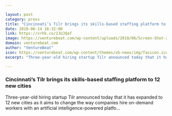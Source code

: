 ```yaml
---

layout: post
category: press
title: "Cincinnati’s Tilr brings its skills-based staffing platform to 12 new cities"
date: 2018-06-14 16:32:00
link: https://vrhk.co/2JUJQaf
image: https://venturebeat.com/wp-content/uploads/2018/06/Screen-Shot-2018-06-14-at-7.17.11-AM.png?fit=1204%2C723&strip=all
domain: venturebeat.com
author: "VentureBeat"
icon: https://venturebeat.com/wp-content/themes/vb-news/img/favicon.ico
excerpt: "Three-year-old hiring startup Tilr announced today that it has expanded to 12 new cities as it aims to change the way companies hire on-demand workers with an artificial intelligence-powered platfo…"

---
```


### Cincinnati’s Tilr brings its skills-based staffing platform to 12 new cities

Three-year-old hiring startup Tilr announced today that it has expanded to 12 new cities as it aims to change the way companies hire on-demand workers with an artificial intelligence-powered platfo…
